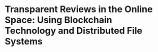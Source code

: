 # Transparent Reviews in the Online Space: Using Blockchain Technology and Distributed File Systems
